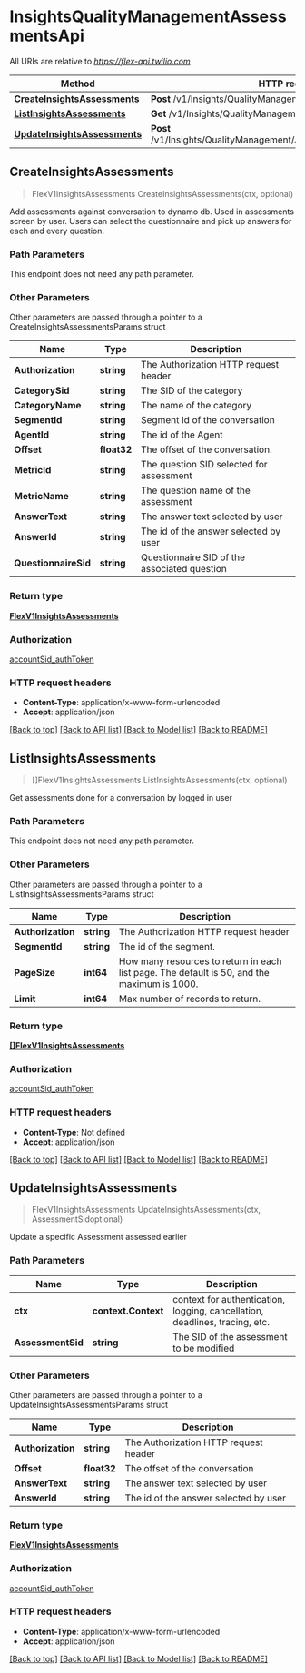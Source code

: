 # InsightsQualityManagementAssessmentsApi

All URIs are relative to *https://flex-api.twilio.com*

Method | HTTP request | Description
------------- | ------------- | -------------
[**CreateInsightsAssessments**](InsightsQualityManagementAssessmentsApi.md#CreateInsightsAssessments) | **Post** /v1/Insights/QualityManagement/Assessments | 
[**ListInsightsAssessments**](InsightsQualityManagementAssessmentsApi.md#ListInsightsAssessments) | **Get** /v1/Insights/QualityManagement/Assessments | 
[**UpdateInsightsAssessments**](InsightsQualityManagementAssessmentsApi.md#UpdateInsightsAssessments) | **Post** /v1/Insights/QualityManagement/Assessments/{AssessmentSid} | 



## CreateInsightsAssessments

> FlexV1InsightsAssessments CreateInsightsAssessments(ctx, optional)



Add assessments against conversation to dynamo db. Used in assessments screen by user. Users can select the questionnaire and pick up answers for each and every question.

### Path Parameters

This endpoint does not need any path parameter.

### Other Parameters

Other parameters are passed through a pointer to a CreateInsightsAssessmentsParams struct


Name | Type | Description
------------- | ------------- | -------------
**Authorization** | **string** | The Authorization HTTP request header
**CategorySid** | **string** | The SID of the category 
**CategoryName** | **string** | The name of the category
**SegmentId** | **string** | Segment Id of the conversation
**AgentId** | **string** | The id of the Agent
**Offset** | **float32** | The offset of the conversation.
**MetricId** | **string** | The question SID selected for assessment
**MetricName** | **string** | The question name of the assessment
**AnswerText** | **string** | The answer text selected by user
**AnswerId** | **string** | The id of the answer selected by user
**QuestionnaireSid** | **string** | Questionnaire SID of the associated question

### Return type

[**FlexV1InsightsAssessments**](FlexV1InsightsAssessments.md)

### Authorization

[accountSid_authToken](../README.md#accountSid_authToken)

### HTTP request headers

- **Content-Type**: application/x-www-form-urlencoded
- **Accept**: application/json

[[Back to top]](#) [[Back to API list]](../README.md#documentation-for-api-endpoints)
[[Back to Model list]](../README.md#documentation-for-models)
[[Back to README]](../README.md)


## ListInsightsAssessments

> []FlexV1InsightsAssessments ListInsightsAssessments(ctx, optional)



Get assessments done for a conversation by logged in user

### Path Parameters

This endpoint does not need any path parameter.

### Other Parameters

Other parameters are passed through a pointer to a ListInsightsAssessmentsParams struct


Name | Type | Description
------------- | ------------- | -------------
**Authorization** | **string** | The Authorization HTTP request header
**SegmentId** | **string** | The id of the segment.
**PageSize** | **int64** | How many resources to return in each list page. The default is 50, and the maximum is 1000.
**Limit** | **int64** | Max number of records to return.

### Return type

[**[]FlexV1InsightsAssessments**](FlexV1InsightsAssessments.md)

### Authorization

[accountSid_authToken](../README.md#accountSid_authToken)

### HTTP request headers

- **Content-Type**: Not defined
- **Accept**: application/json

[[Back to top]](#) [[Back to API list]](../README.md#documentation-for-api-endpoints)
[[Back to Model list]](../README.md#documentation-for-models)
[[Back to README]](../README.md)


## UpdateInsightsAssessments

> FlexV1InsightsAssessments UpdateInsightsAssessments(ctx, AssessmentSidoptional)



Update a specific Assessment assessed earlier

### Path Parameters


Name | Type | Description
------------- | ------------- | -------------
**ctx** | **context.Context** | context for authentication, logging, cancellation, deadlines, tracing, etc.
**AssessmentSid** | **string** | The SID of the assessment to be modified

### Other Parameters

Other parameters are passed through a pointer to a UpdateInsightsAssessmentsParams struct


Name | Type | Description
------------- | ------------- | -------------
**Authorization** | **string** | The Authorization HTTP request header
**Offset** | **float32** | The offset of the conversation
**AnswerText** | **string** | The answer text selected by user
**AnswerId** | **string** | The id of the answer selected by user

### Return type

[**FlexV1InsightsAssessments**](FlexV1InsightsAssessments.md)

### Authorization

[accountSid_authToken](../README.md#accountSid_authToken)

### HTTP request headers

- **Content-Type**: application/x-www-form-urlencoded
- **Accept**: application/json

[[Back to top]](#) [[Back to API list]](../README.md#documentation-for-api-endpoints)
[[Back to Model list]](../README.md#documentation-for-models)
[[Back to README]](../README.md)

